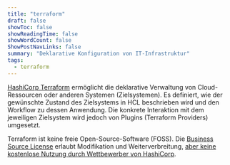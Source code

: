 ```yaml
---
title: "terraform"
draft: false
showToc: false
showReadingTime: false
showWordCount: false
ShowPostNavLinks: false
summary: "Deklarative Konfiguration von IT-Infrastruktur"
tags:
  - terraform
---
```

[HashiCorp Terraform](https://github.com/hashicorp/terraform) ermöglicht die deklarative Verwaltung von Cloud-Ressourcen oder anderen Systemen (Zielsystemen). Es definiert, wie der gewünschte Zustand des Zielsystems in HCL beschrieben wird und den Workflow zu dessen Anwendung. Die konkrete Interaktion mit dem jeweiligen Zielsystem wird jedoch von Plugins (Terraform Providers) umgesetzt.

Terraform ist keine freie Open-Source-Software (FOSS). Die [Business Source License](https://www.hashicorp.com/en/bsl) erlaubt Modifikation und Weiterverbreitung, [aber keine kostenlose Nutzung durch Wettbewerber von HashiCorp](https://www.hashicorp.com/license-faq#who-is-impacted).
